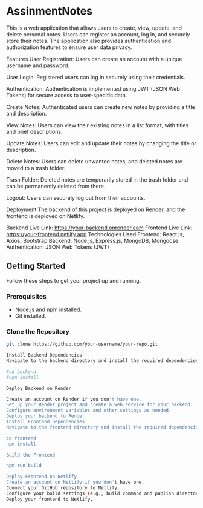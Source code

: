 # AssinmentNotes


This is a web application that allows users to create, view, update, and delete personal notes. Users can register an account, log in, and securely store their notes. The application also provides authentication and authorization features to ensure user data privacy.

Features
User Registration: Users can create an account with a unique username and password.

User Login: Registered users can log in securely using their credentials.

Authentication: Authentication is implemented using JWT (JSON Web Tokens) for secure access to user-specific data.

Create Notes: Authenticated users can create new notes by providing a title and description.

View Notes: Users can view their existing notes in a list format, with titles and brief descriptions.

Update Notes: Users can edit and update their notes by changing the title or description.

Delete Notes: Users can delete unwanted notes, and deleted notes are moved to a trash folder.

Trash Folder: Deleted notes are temporarily stored in the trash folder and can be permanently deleted from there.

Logout: Users can securely log out from their accounts.

Deployment
The backend of this project is deployed on Render, and the frontend is deployed on Netlify.

Backend Live Link: https://your-backend.onrender.com
Frontend Live Link: https://your-frontend.netlify.app
Technologies Used
Frontend: React.js, Axios, Bootstrap
Backend: Node.js, Express.js, MongoDB, Mongoose
Authentication: JSON Web Tokens (JWT)

## Getting Started

Follow these steps to get your project up and running.

### Prerequisites

- Node.js and npm installed.
- Git installed.

### Clone the Repository

```bash
git clone https://github.com/your-username/your-repo.git

Install Backend Dependencies
Navigate to the backend directory and install the required dependencies

#cd backend
#npm install

Deploy Backend on Render

Create an account on Render if you don't have one.
Set up your Render project and create a web service for your backend.
Configure environment variables and other settings as needed.
Deploy your backend to Render.
Install Frontend Dependencies
Navigate to the frontend directory and install the required dependencies.

cd frontend
npm install

Build the Frontend

npm run build

Deploy Frontend on Netlify
Create an account on Netlify if you don't have one.
Connect your GitHub repository to Netlify.
Configure your build settings (e.g., build command and publish directory).
Deploy your frontend to Netlify.

